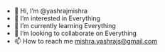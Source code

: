- 👋 Hi, I’m @yashrajmishra
- 👀 I’m interested in Everything
- 🌱 I’m currently learning Everything
- 💞️ I’m looking to collaborate on Everything
- 📫 How to reach me mishra.yashrajs@gmail.com

